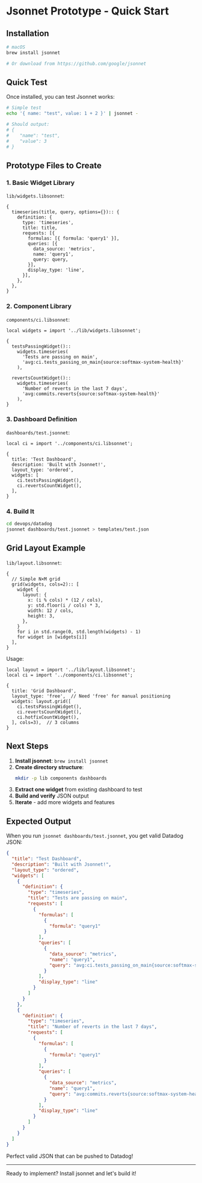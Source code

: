# Jsonnet Prototype - Quick Start

## Installation

```bash
# macOS
brew install jsonnet

# Or download from https://github.com/google/jsonnet
```

## Quick Test

Once installed, you can test Jsonnet works:

```bash
# Simple test
echo '{ name: "test", value: 1 + 2 }' | jsonnet -

# Should output:
# {
#    "name": "test",
#    "value": 3
# }
```

## Prototype Files to Create

### 1. Basic Widget Library

`lib/widgets.libsonnet`:
```jsonnet
{
  timeseries(title, query, options={}):: {
    definition: {
      type: 'timeseries',
      title: title,
      requests: [{
        formulas: [{ formula: 'query1' }],
        queries: [{
          data_source: 'metrics',
          name: 'query1',
          query: query,
        }],
        display_type: 'line',
      }],
    },
  },
}
```

### 2. Component Library

`components/ci.libsonnet`:
```jsonnet
local widgets = import '../lib/widgets.libsonnet';

{
  testsPassingWidget()::
    widgets.timeseries(
      'Tests are passing on main',
      'avg:ci.tests_passing_on_main{source:softmax-system-health}'
    ),

  revertsCountWidget()::
    widgets.timeseries(
      'Number of reverts in the last 7 days',
      'avg:commits.reverts{source:softmax-system-health}'
    ),
}
```

### 3. Dashboard Definition

`dashboards/test.jsonnet`:
```jsonnet
local ci = import '../components/ci.libsonnet';

{
  title: 'Test Dashboard',
  description: 'Built with Jsonnet!',
  layout_type: 'ordered',
  widgets: [
    ci.testsPassingWidget(),
    ci.revertsCountWidget(),
  ],
}
```

### 4. Build It

```bash
cd devops/datadog
jsonnet dashboards/test.jsonnet > templates/test.json
```

## Grid Layout Example

`lib/layout.libsonnet`:
```jsonnet
{
  // Simple N×M grid
  grid(widgets, cols=2):: [
    widget {
      layout: {
        x: (i % cols) * (12 / cols),
        y: std.floor(i / cols) * 3,
        width: 12 / cols,
        height: 3,
      },
    }
    for i in std.range(0, std.length(widgets) - 1)
    for widget in [widgets[i]]
  ],
}
```

Usage:
```jsonnet
local layout = import '../lib/layout.libsonnet';
local ci = import '../components/ci.libsonnet';

{
  title: 'Grid Dashboard',
  layout_type: 'free',  // Need 'free' for manual positioning
  widgets: layout.grid([
    ci.testsPassingWidget(),
    ci.revertsCountWidget(),
    ci.hotfixCountWidget(),
  ], cols=3),  // 3 columns
}
```

## Next Steps

1. **Install jsonnet**: `brew install jsonnet`
2. **Create directory structure**:
   ```bash
   mkdir -p lib components dashboards
   ```
3. **Extract one widget** from existing dashboard to test
4. **Build and verify** JSON output
5. **Iterate** - add more widgets and features

## Expected Output

When you run `jsonnet dashboards/test.jsonnet`, you get valid Datadog JSON:

```json
{
  "title": "Test Dashboard",
  "description": "Built with Jsonnet!",
  "layout_type": "ordered",
  "widgets": [
    {
      "definition": {
        "type": "timeseries",
        "title": "Tests are passing on main",
        "requests": [
          {
            "formulas": [
              {
                "formula": "query1"
              }
            ],
            "queries": [
              {
                "data_source": "metrics",
                "name": "query1",
                "query": "avg:ci.tests_passing_on_main{source:softmax-system-health}"
              }
            ],
            "display_type": "line"
          }
        ]
      }
    },
    {
      "definition": {
        "type": "timeseries",
        "title": "Number of reverts in the last 7 days",
        "requests": [
          {
            "formulas": [
              {
                "formula": "query1"
              }
            ],
            "queries": [
              {
                "data_source": "metrics",
                "name": "query1",
                "query": "avg:commits.reverts{source:softmax-system-health}"
              }
            ],
            "display_type": "line"
          }
        ]
      }
    }
  ]
}
```

Perfect valid JSON that can be pushed to Datadog!

---

Ready to implement? Install jsonnet and let's build it!
